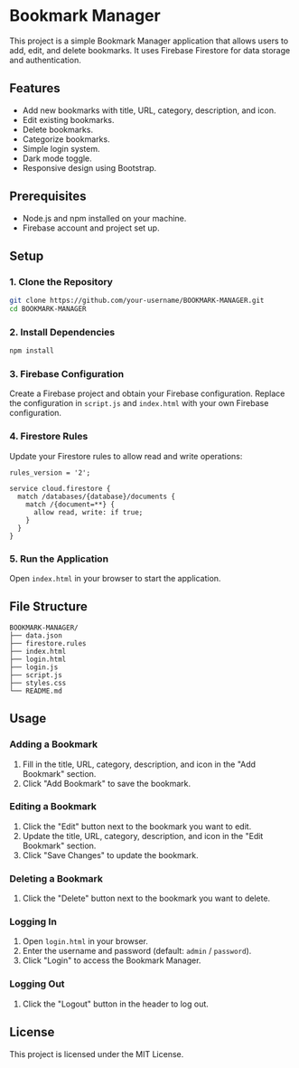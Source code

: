 # Bookmark Manager

This project is a simple Bookmark Manager application that allows users to add, edit, and delete bookmarks. It uses Firebase Firestore for data storage and authentication.

## Features

- Add new bookmarks with title, URL, category, description, and icon.
- Edit existing bookmarks.
- Delete bookmarks.
- Categorize bookmarks.
- Simple login system.
- Dark mode toggle.
- Responsive design using Bootstrap.

## Prerequisites

- Node.js and npm installed on your machine.
- Firebase account and project set up.

## Setup

### 1. Clone the Repository

```bash
git clone https://github.com/your-username/BOOKMARK-MANAGER.git
cd BOOKMARK-MANAGER
```

### 2. Install Dependencies

```bash
npm install
```

### 3. Firebase Configuration

Create a Firebase project and obtain your Firebase configuration. Replace the configuration in `script.js` and `index.html` with your own Firebase configuration.

### 4. Firestore Rules

Update your Firestore rules to allow read and write operations:

```plaintext
rules_version = '2';

service cloud.firestore {
  match /databases/{database}/documents {
    match /{document=**} {
      allow read, write: if true;
    }
  }
}
```

### 5. Run the Application

Open `index.html` in your browser to start the application.

## File Structure

```
BOOKMARK-MANAGER/
├── data.json
├── firestore.rules
├── index.html
├── login.html
├── login.js
├── script.js
├── styles.css
└── README.md
```

## Usage

### Adding a Bookmark

1. Fill in the title, URL, category, description, and icon in the "Add Bookmark" section.
2. Click "Add Bookmark" to save the bookmark.

### Editing a Bookmark

1. Click the "Edit" button next to the bookmark you want to edit.
2. Update the title, URL, category, description, and icon in the "Edit Bookmark" section.
3. Click "Save Changes" to update the bookmark.

### Deleting a Bookmark

1. Click the "Delete" button next to the bookmark you want to delete.

### Logging In

1. Open `login.html` in your browser.
2. Enter the username and password (default: `admin` / `password`).
3. Click "Login" to access the Bookmark Manager.

### Logging Out

1. Click the "Logout" button in the header to log out.

## License

This project is licensed under the MIT License.